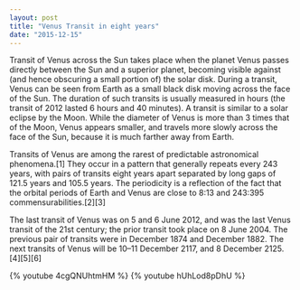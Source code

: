 ```yaml
---
layout: post
title: "Venus Transit in eight years"
date: "2015-12-15"
---
```

Transit of Venus across the Sun takes place when the planet Venus passes directly between the Sun and a superior planet, becoming visible against (and hence obscuring a small portion of) the solar disk. During a transit, Venus can be seen from Earth as a small black disk moving across the face of the Sun. The duration of such transits is usually measured in hours (the transit of 2012 lasted 6 hours and 40 minutes). A transit is similar to a solar eclipse by the Moon. While the diameter of Venus is more than 3 times that of the Moon, Venus appears smaller, and travels more slowly across the face of the Sun, because it is much farther away from Earth.

Transits of Venus are among the rarest of predictable astronomical phenomena.[1] They occur in a pattern that generally repeats every 243 years, with pairs of transits eight years apart separated by long gaps of 121.5 years and 105.5 years. The periodicity is a reflection of the fact that the orbital periods of Earth and Venus are close to 8:13 and 243:395 commensurabilities.[2][3]

The last transit of Venus was on 5 and 6 June 2012, and was the last Venus transit of the 21st century; the prior transit took place on 8 June 2004. The previous pair of transits were in December 1874 and December 1882. The next transits of Venus will be 10–11 December 2117, and 8 December 2125.[4][5][6]

{% youtube 4cgQNUhtmHM %}
{% youtube hUhLod8pDhU %}
